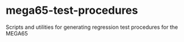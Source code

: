 # mega65-test-procedures
Scripts and utilities for generating regression test procedures for the MEGA65
